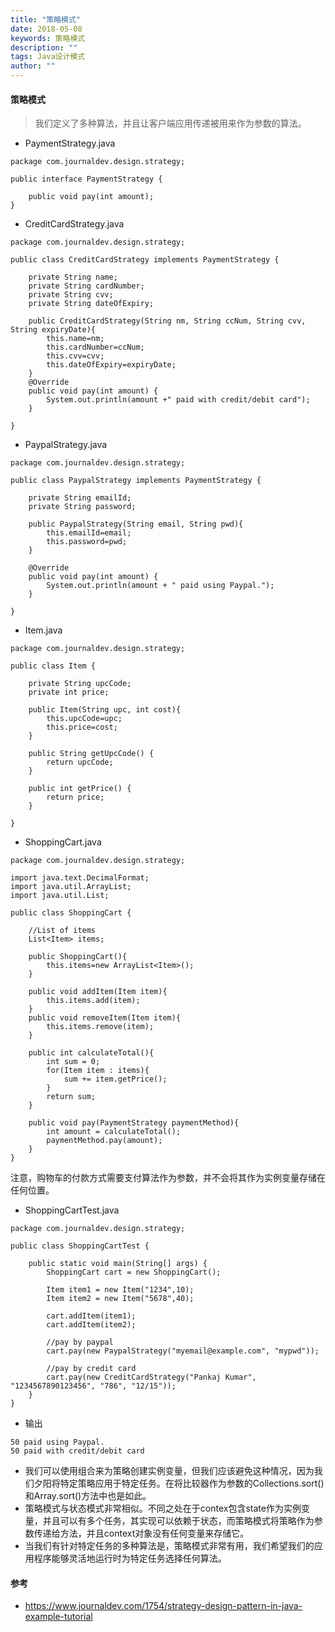 ```yaml
---
title: "策略模式"
date: 2018-05-08
keywords: 策略模式
description: ""
tags: Java设计模式
author: ""
---
```


#### 策略模式
> 我们定义了多种算法，并且让客户端应用传递被用来作为参数的算法。

* PaymentStrategy.java

```
package com.journaldev.design.strategy;

public interface PaymentStrategy {

    public void pay(int amount);
}
```

* CreditCardStrategy.java

```
package com.journaldev.design.strategy;

public class CreditCardStrategy implements PaymentStrategy {

    private String name;
    private String cardNumber;
    private String cvv;
    private String dateOfExpiry;
    
    public CreditCardStrategy(String nm, String ccNum, String cvv, String expiryDate){
        this.name=nm;
        this.cardNumber=ccNum;
        this.cvv=cvv;
        this.dateOfExpiry=expiryDate;
    }
    @Override
    public void pay(int amount) {
        System.out.println(amount +" paid with credit/debit card");
    }

}
```

* PaypalStrategy.java

```
package com.journaldev.design.strategy;

public class PaypalStrategy implements PaymentStrategy {

    private String emailId;
    private String password;
    
    public PaypalStrategy(String email, String pwd){
        this.emailId=email;
        this.password=pwd;
    }
    
    @Override
    public void pay(int amount) {
        System.out.println(amount + " paid using Paypal.");
    }

}
```

* Item.java

```
package com.journaldev.design.strategy;

public class Item {

    private String upcCode;
    private int price;
    
    public Item(String upc, int cost){
        this.upcCode=upc;
        this.price=cost;
    }

    public String getUpcCode() {
        return upcCode;
    }

    public int getPrice() {
        return price;
    }
    
}
```

* ShoppingCart.java

```
package com.journaldev.design.strategy;

import java.text.DecimalFormat;
import java.util.ArrayList;
import java.util.List;

public class ShoppingCart {

    //List of items
    List<Item> items;
    
    public ShoppingCart(){
        this.items=new ArrayList<Item>();
    }
    
    public void addItem(Item item){
        this.items.add(item);
    }
    public void removeItem(Item item){
        this.items.remove(item);
    }
    
    public int calculateTotal(){
        int sum = 0;
        for(Item item : items){
            sum += item.getPrice();
        }
        return sum;
    }
    
    public void pay(PaymentStrategy paymentMethod){
        int amount = calculateTotal();
        paymentMethod.pay(amount);
    }
}
```
注意，购物车的付款方式需要支付算法作为参数，并不会将其作为实例变量存储在任何位置。

* ShoppingCartTest.java

```
package com.journaldev.design.strategy;

public class ShoppingCartTest {

    public static void main(String[] args) {
        ShoppingCart cart = new ShoppingCart();
        
        Item item1 = new Item("1234",10);
        Item item2 = new Item("5678",40);
        
        cart.addItem(item1);
        cart.addItem(item2);
        
        //pay by paypal
        cart.pay(new PaypalStrategy("myemail@example.com", "mypwd"));
        
        //pay by credit card
        cart.pay(new CreditCardStrategy("Pankaj Kumar", "1234567890123456", "786", "12/15"));
    }
}

```

* 输出

```
50 paid using Paypal.
50 paid with credit/debit card
```


* 我们可以使用组合来为策略创建实例变量，但我们应该避免这种情况，因为我们夕阳将特定策略应用于特定任务。在将比较器作为参数的Collections.sort()和Array.sort()方法中也是如此。
* 策略模式与状态模式非常相似。不同之处在于contex包含state作为实例变量，并且可以有多个任务，其实现可以依赖于状态，而策略模式将策略作为参数传递给方法，并且context对象没有任何变量来存储它。
* 当我们有针对特定任务的多种算法是，策略模式非常有用，我们希望我们的应用程序能够灵活地运行时为特定任务选择任何算法。

#### 参考
* https://www.journaldev.com/1754/strategy-design-pattern-in-java-example-tutorial